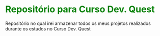 # <span style="color:green">Repositório para Curso Dev. Quest</span>

Repositório no qual irei armazenar todos os meus projetos realizados durante os estudos no Curso Dev. Quest

